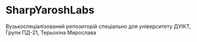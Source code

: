 # SharpYaroshLabs
Вузькоспеціалізований репозиторій спеціально для університету ДУІКТ, Групи ПД-21, Терьохіна Мирослава
